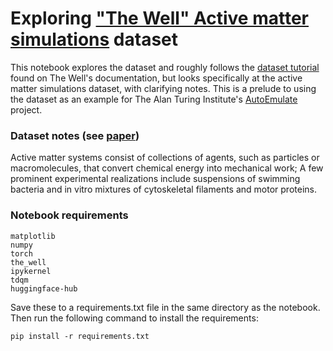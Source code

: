 # Exploring ["The Well" Active matter simulations](https://polymathic-ai.org/the_well/datasets/active_matter/#active-matter-simulations) dataset

This notebook explores the dataset and roughly follows the [dataset tutorial](https://polymathic-ai.org/the_well/tutorials/dataset/) found on The Well's documentation, but looks specifically at the active matter simulations dataset, with clarifying notes. This is a prelude to using the dataset as an example for The Alan Turing Institute's [AutoEmulate](https://github.com/alan-turing-institute/autoemulate) project.

### Dataset notes (see [paper](https://arxiv.org/abs/2308.06675))

Active matter systems consist of collections of agents, such as particles or macromolecules, that convert chemical energy into mechanical work; A few prominent experimental realizations include suspensions of swimming bacteria and in vitro mixtures of cytoskeletal filaments and motor proteins.

### Notebook requirements

```
matplotlib
numpy
torch
the_well
ipykernel
tdqm
huggingface-hub
```

Save these to a requirements.txt file in the same directory as the notebook.
Then run the following command to install the requirements:

```
pip install -r requirements.txt
```